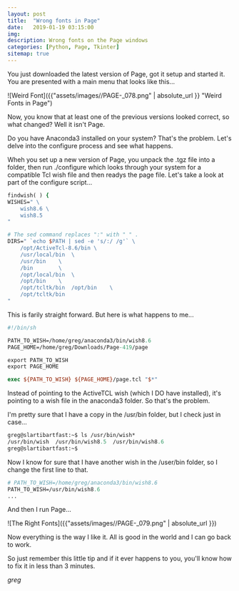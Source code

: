 ```yaml
---
layout: post
title:  "Wrong fonts in Page"
date:   2019-01-19 03:15:00
img:
description: Wrong fonts on the Page windows
categories: [Python, Page, Tkinter]
sitemap: true
---
```


You just downloaded the latest version of Page, got it setup and started it.  You are presented with a main menu that looks like this...

![Weird Font]({{"assets/images//PAGE-_078.png" | absolute_url }}  "Weird Fonts in Page")

Now, you know that at least one of the previous versions looked correct, so what changed?  Well it isn't Page.

Do you have Anaconda3 installed on your system?  That's the problem.  Let's delve into the configure process and see what happens.

Wheh you set up a new version of Page, you unpack the .tgz file into a folder, then run ./configure which looks through your system for a compatible Tcl wish file and then readys the page file.  Let's take a look at part of the configure script...

```tcl
findwish( ) {
WISHES=" \
	wish8.6 \
	wish8.5
"

# The sed command replaces ":" with " " .
DIRS=" `echo $PATH | sed -e 's/:/ /g'` \
    /opt/ActiveTcl-8.6/bin \
    /usr/local/bin	\
	/usr/bin	\
	/bin		\
	/opt/local/bin	\
	/opt/bin	\
    /opt/tcltk/bin 	/opt/bin	\
    /opt/tcltk/bin 
"
```

This is farily straight forward.  But here is what happens to me...

```tcl
#!/bin/sh

PATH_TO_WISH=/home/greg/anaconda3/bin/wish8.6
PAGE_HOME=/home/greg/Downloads/Page-419/page

export PATH_TO_WISH
export PAGE_HOME

exec ${PATH_TO_WISH} ${PAGE_HOME}/page.tcl "$*"
```

Instead of pointing to the ActiveTCL wish (which I DO have installed), it's pointing to a wish file in the anaconda3 folder.  So that's the problem.  

I'm pretty sure that I have a copy in the /usr/bin folder, but I check just in case...
```tcl
greg@slartibartfast:~$ ls /usr/bin/wish*
/usr/bin/wish  /usr/bin/wish8.5  /usr/bin/wish8.6
greg@slartibartfast:~$ 
```

Now I know for sure that I have another wish in the /user/bin folder, so I change the first line to that.

```tcl
# PATH_TO_WISH=/home/greg/anaconda3/bin/wish8.6
PATH_TO_WISH=/usr/bin/wish8.6
...
```

And then I run Page...

![The Right Fonts]({{"assets/images//PAGE-_079.png" | absolute_url }}) 

Now everything is the way I like it.  All is good in the world and I can go back to work.

So just remember this little tip and if it ever happens to you, you'll know how to fix it in less than 3 minutes.

*greg*